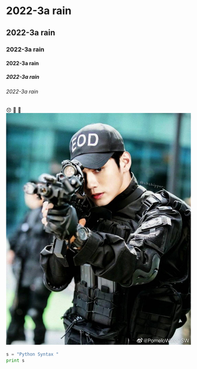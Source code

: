 # 2022-3a rain
## 2022-3a rain
### 2022-3a rain
#### 2022-3a rain
##### 2022-3a rain
###### 2022-3a rain
😞
🌇
💌
![1.jpg](1588816481101.jpg "1588816481101")
```python
s = "Python Syntax "
print s
```

